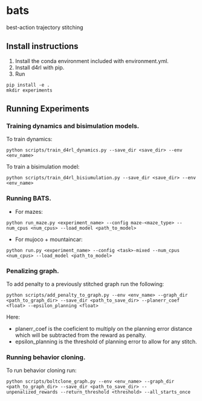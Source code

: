 # bats
best-action trajectory stitching

## Install instructions
1. Install the conda environment included with environment.yml.
2. Install d4rl with pip.
3. Run 
```
pip install -e .
mkdir experiments
```

## Running Experiments

### Training dynamics and bisimulation models.
To train dynamics:
```
python scripts/train_d4rl_dynamics.py --save_dir <save_dir> --env <env_name>
```

To train a bisimulation model:
```
python scripts/train_d4rl_bisiumulation.py --save_dir <save_dir> --env <env_name>

```

### Running BATS.

* For mazes:
```
python run_maze.py <experiment_name> --config maze-<maze_type> --num_cpus <num_cpus> --load_model <path_to_model>
```

* For mujoco + mountaincar:
```
python run.py <experiment_name> --config <task>-mixed --num_cpus <num_cpus> --load_model <path_to_model>
```

### Penalizing graph.

To add penalty to a previously stitched graph run the following:
```
python scripts/add_penalty_to_graph.py --env <env_name> --graph_dir <path_to_graph_dir> --save_dir <path_to_save_dir> --planerr_coef <float> --epsilon_planning <float>
```
Here:
* planerr_coef is the coeficient to multiply on the planning error distance which will be subtracted from the reward as penalty.
* epsilon_planning is the threshold of planning error to allow for any stitch.

### Running behavior cloning.

To run behavior cloning run:
```
python scripts/boltclone_graph.py --env <env_name> --graph_dir <path_to_graph_dir> --save_dir <path_to_save_dir> --unpenalized_rewards --return_threshold <threshold> --all_starts_once
```

